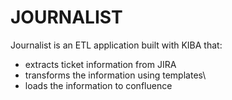 # JOURNALIST

Journalist is an ETL application built with KIBA that:
* extracts ticket information from JIRA
* transforms the information using templates\
* loads the information to confluence

